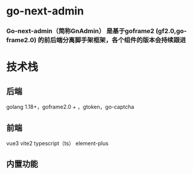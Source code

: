 # go-next-admin
### Go-next-admin（简称GnAdmin） 是基于goframe2 (gf2.0,go-frame2.0) 的前后端分离脚手架框架，各个组件的版本会持续跟进

# 技术栈
## 后端
golang 1.18+，goframe2.0 + ，gtoken，go-captcha

## 前端
vue3 vite2 typescript（ts） element-plus

## 内置功能
